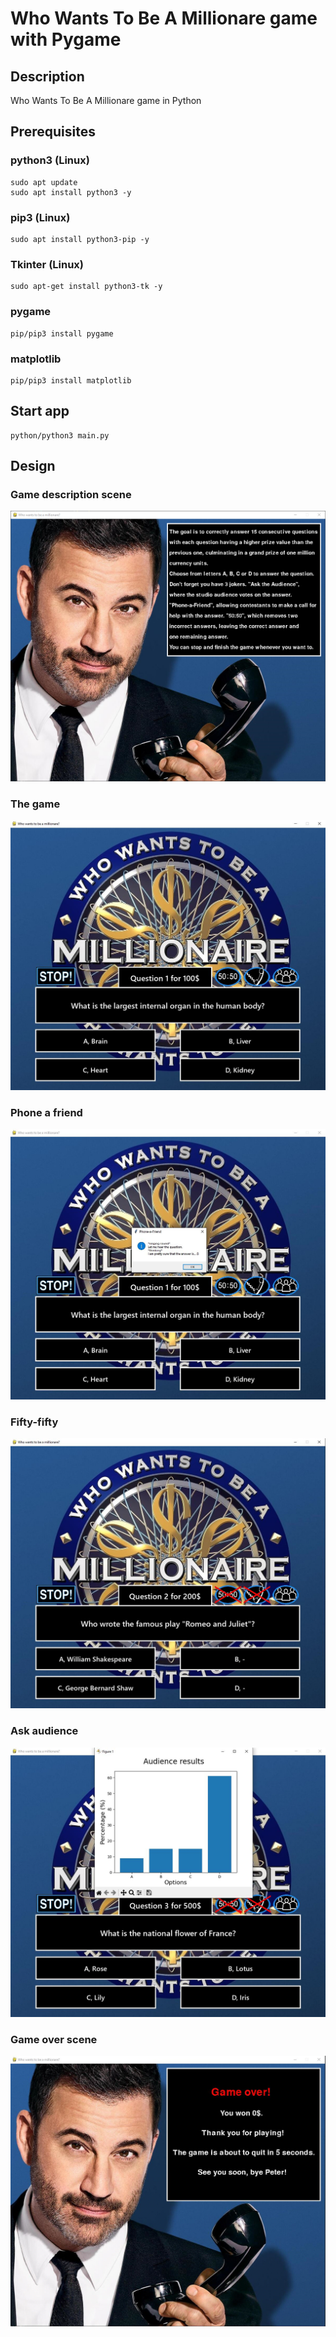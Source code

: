 # Who Wants To Be A Millionare game with Pygame

## Description

Who Wants To Be A Millionare game in Python

## Prerequisites

### python3 (Linux)

```
sudo apt update
sudo apt install python3 -y
```

### pip3 (Linux)

```
sudo apt install python3-pip -y
```

### Tkinter (Linux)

```
sudo apt-get install python3-tk -y
```

### pygame

```
pip/pip3 install pygame
```

### matplotlib

```
pip/pip3 install matplotlib
```


## Start app

```
python/python3 main.py
```

## Design

### Game description scene

![Alt text](repo_images/description.png?raw=true "Description")
### The game
 
![Alt text](repo_images/game.JPG?raw=true "Game") 
### Phone a friend

![Alt text](repo_images/phone.JPG?raw=true "Phone") 
### Fifty-fifty

![Alt text](repo_images/fifty_fifty.JPG?raw=true "Fifty") 
### Ask audience

![Alt text](repo_images/audience.JPG?raw=true "Audience") 
### Game over scene

![Alt text](repo_images/game_over.JPG?raw=true "Game over") 
